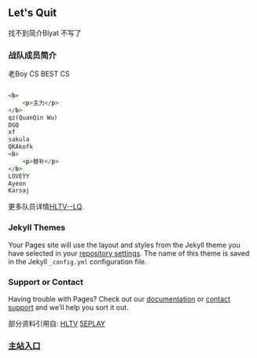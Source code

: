 ## Let's Quit

找不到简介Blyat 不写了

### 战队成员简介

老Boy CS BEST CS

```markdown

<b>
    <p>主力</p>
</b>
qz(QuanQin Wu)
DGQ
xf
sakula
QKAkofk
<b>
    <p>替补</p>
</b>
LOVEYY
Ayeon
Karsaj
```

更多队员详情[HLTV--LQ](https://www.hltv.org/team/10414/lets-quit).

### Jekyll Themes

Your Pages site will use the layout and styles from the Jekyll theme you have selected in your [repository settings](https://github.com/Zuolong233/Let-s-Quit/settings). The name of this theme is saved in the Jekyll `_config.yml` configuration file.

### Support or Contact

Having trouble with Pages? Check out our [documentation](https://docs.github.com/categories/github-pages-basics/) or [contact support](https://github.com/contact) and we’ll help you sort it out.

部分资料引用自:
[HLTV](https://www.hltv.org/)
[5EPLAY](https://csgo.5eplay.com/)

### [主站入口](https://zuolong233.github.io/)
